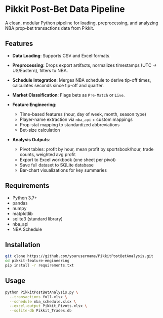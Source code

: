 # Pikkit Post-Bet Data Pipeline

A clean, modular Python pipeline for loading, preprocessing, and analyzing NBA prop-bet transactions data from Pikkit.

## Features

* **Data Loading**: Supports CSV and Excel formats.
* **Preprocessing**: Drops export artifacts, normalizes timestamps (UTC → US/Eastern), filters to NBA.
* **Schedule Integration**: Merges NBA schedule to derive tip-off times, calculates seconds since tip-off and quarter.
* **Market Classification**: Flags bets as `Pre-Match` or `Live`.
* **Feature Engineering**:

  * Time-based features (hour, day of week, month, season type)
  * Player-name extraction via `nba_api` + custom mappings
  * Prop-stat mapping to standardized abbreviations
  * Bet-size calculation
* **Analysis Outputs**:

  * Pivot tables: profit by hour, mean profit by sportsbook/hour, trade counts, weighted avg profit
  * Export to Excel workbook (one sheet per pivot)
  * Save full dataset to SQLite database
  * Bar-chart visualizations for key summaries

## Requirements

* Python 3.7+
* pandas
* numpy
* matplotlib
* sqlite3 (standard library)
* nba\_api
* NBA Schedule

## Installation

```bash
git clone https://github.com/yourusername/PikkitPostBetAnalysis.git
cd pikkit-feature-engineering
pip install -r requirements.txt
```

## Usage

```bash
python PikkitPostBetAnalysis.py \
  --transactions full.xlsx \
  --schedule nba_schedule.xlsx \
  --excel-output Pikkit_Pivots.xlsx \
  --sqlite-db Pikkit_Trades.db
```

##
